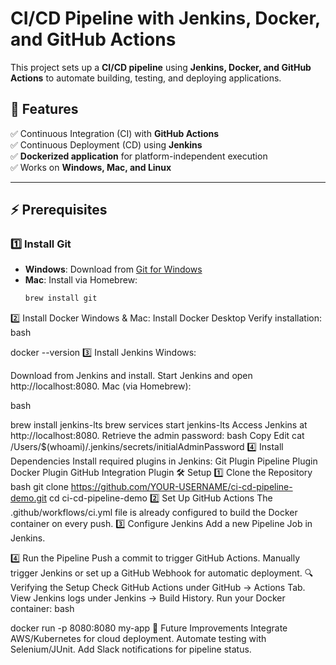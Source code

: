 # CI/CD Pipeline with Jenkins, Docker, and GitHub Actions  

This project sets up a **CI/CD pipeline** using **Jenkins, Docker, and GitHub Actions** to automate building, testing, and deploying applications.  

## 📌 Features  
✅ Continuous Integration (CI) with **GitHub Actions**  
✅ Continuous Deployment (CD) using **Jenkins**  
✅ **Dockerized application** for platform-independent execution  
✅ Works on **Windows, Mac, and Linux**  

---

## ⚡ Prerequisites  

### **1️⃣ Install Git**  
- **Windows**: Download from [Git for Windows](https://git-scm.com/download/win)  
- **Mac**: Install via Homebrew:  
  ```bash
  brew install git
2️⃣ Install Docker
Windows & Mac: Install Docker Desktop
Verify installation:
bash

docker --version
3️⃣ Install Jenkins
Windows:

Download from Jenkins and install.
Start Jenkins and open http://localhost:8080.
Mac (via Homebrew):

bash

brew install jenkins-lts
brew services start jenkins-lts
Access Jenkins at http://localhost:8080.
Retrieve the admin password:
bash
Copy
Edit
cat /Users/$(whoami)/.jenkins/secrets/initialAdminPassword
4️⃣ Install Dependencies
Install required plugins in Jenkins:
Git Plugin
Pipeline Plugin
Docker Plugin
GitHub Integration Plugin
🛠️ Setup
1️⃣ Clone the Repository
bash
git clone https://github.com/YOUR-USERNAME/ci-cd-pipeline-demo.git
cd ci-cd-pipeline-demo
2️⃣ Set Up GitHub Actions
The .github/workflows/ci.yml file is already configured to build the Docker container on every push.
3️⃣ Configure Jenkins
Add a new Pipeline Job in Jenkins.


4️⃣ Run the Pipeline
Push a commit to trigger GitHub Actions.
Manually trigger Jenkins or set up a GitHub Webhook for automatic deployment.
🔍 Verifying the Setup
Check GitHub Actions under GitHub → Actions Tab.
View Jenkins logs under Jenkins → Build History.
Run your Docker container:
bash

docker run -p 8080:8080 my-app
🎯 Future Improvements
Integrate AWS/Kubernetes for cloud deployment.
Automate testing with Selenium/JUnit.
Add Slack notifications for pipeline status.
